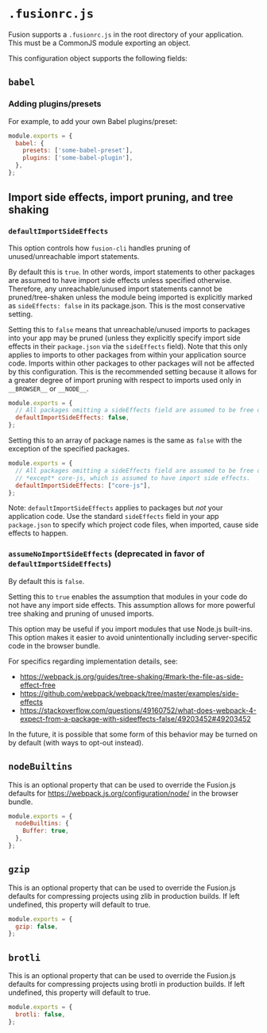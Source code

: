 # `.fusionrc.js`

Fusion supports a `.fusionrc.js` in the root directory of your application. This must be a CommonJS module exporting an object.

This configuration object supports the following fields:

## `babel`

### Adding plugins/presets

For example, to add your own Babel plugins/preset:

```js
module.exports = {
  babel: {
    presets: ['some-babel-preset'],
    plugins: ['some-babel-plugin'],
  },
};
```

## Import side effects, import pruning, and tree shaking

### `defaultImportSideEffects`

This option controls how `fusion-cli` handles pruning of unused/unreachable import statements.

By default this is `true`. In other words, import statements to other packages are assumed to have import side effects unless specified otherwise. Therefore, any unreachable/unused import statements cannot be pruned/tree-shaken unless the module being imported is explicitly marked as `sideEffects: false` in its package.json. This is the most conservative setting.

Setting this to `false` means that unreachable/unused imports to packages into your app may be pruned (unless they explicitly specify import side effects in their `package.json` via the `sideEffects` field). Note that this only applies to imports to other packages from within your application source code. Imports within other packages to other packages will not be affected by this configuration. This is the recommended setting because it allows for a greater degree of import pruning with respect to imports used only in `__BROWSER__` or `__NODE__`.

```js
module.exports = {
  // All packages omitting a sideEffects field are assumed to be free of import side effects
  defaultImportSideEffects: false,
};
```

Setting this to an array of package names is the same as `false` with the exception of the specified packages.

```js
module.exports = {
  // All packages omitting a sideEffects field are assumed to be free of import side effects
  // *except* core-js, which is assumed to have import side effects.
  defaultImportSideEffects: ["core-js"],
};
```

Note: `defaultImportSideEffects` applies to packages but *not* your application code. Use the standard `sideEffects` field in your app `package.json` to specify which project code files, when imported, cause side effects to happen.

### `assumeNoImportSideEffects` (deprecated in favor of `defaultImportSideEffects`)

By default this is `false`.

Setting this to `true` enables the assumption that modules in your code do not have any import side effects. This assumption allows for more powerful tree shaking and pruning of unused imports.

This option may be useful if you import modules that use Node.js built-ins. This option makes it easier to avoid unintentionally including server-specific code in the browser bundle.

For specifics regarding implementation details, see:

- https://webpack.js.org/guides/tree-shaking/#mark-the-file-as-side-effect-free
- https://github.com/webpack/webpack/tree/master/examples/side-effects
- https://stackoverflow.com/questions/49160752/what-does-webpack-4-expect-from-a-package-with-sideeffects-false/49203452#49203452

In the future, it is possible that some form of this behavior may be turned on by default (with ways to opt-out instead).

## `nodeBuiltins`

This is an optional property that can be used to override the Fusion.js defaults for https://webpack.js.org/configuration/node/ in the browser bundle.

```js
module.exports = {
  nodeBuiltins: {
    Buffer: true,
  },
};
```

## `gzip`

This is an optional property that can be used to override the Fusion.js defaults for compressing projects using zlib in production builds.
If left undefined, this property will default to true.

```js
module.exports = {
  gzip: false,
};
```

## `brotli`

This is an optional property that can be used to override the Fusion.js defaults for compressing projects using brotli in production builds.
If left undefined, this property will default to true.

```js
module.exports = {
  brotli: false,
};
```
